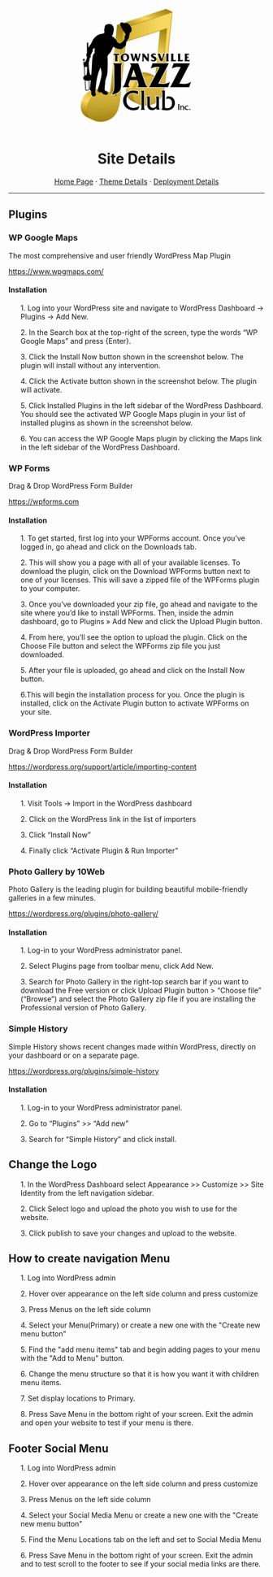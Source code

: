 <div align="center">
    <a href="https://github.com/cp3402-students/cp3402-2021-site-cp3402-2021-team04">
    <img src="documentationResources/TJC-Logo.jpg" alt="Logo" width="250" height="250">
    </a>

<h1>Site Details</h1>
  <p>
    <a href="https://github.com/cp3402-students/cp3402-2021-site-cp3402-2021-team04">Home Page</a>
· <a href="https://github.com/cp3402-students/cp3402-2021-site-cp3402-2021-team04/blob/main/theme.md">Theme Details</a>
· <a href="https://github.com/cp3402-students/cp3402-2021-site-cp3402-2021-team04/blob/main/deployment.md">Deployment Details</a>
  </p>
</div>
<hr/>

<h2>Plugins</h2>

<h3>WP Google Maps</h3>
<p> The most comprehensive and user friendly WordPress Map Plugin</p>
<a href="https://www.wpgmaps.com">https://www.wpgmaps.com/</a>

<h4>Installation</h4>
<ol> 1. Log into your WordPress site and navigate to WordPress Dashboard → Plugins → Add New. </ol>
<ol> 2. In the Search box at the top-right of the screen, type the words “WP Google Maps” and press {Enter}.</ol>
<ol> 3. Click the Install Now button shown in the screenshot below. The plugin will install without any intervention.</ol>
<ol> 4. Click the Activate button shown in the screenshot below. The plugin will activate.</ol>
<ol> 5. Click Installed Plugins in the left sidebar of the WordPress Dashboard. You should see the activated WP Google Maps plugin in your list of installed plugins as shown in the screenshot below.</ol>
<ol> 6. You can access the WP Google Maps plugin by clicking the Maps link in the left sidebar of the WordPress Dashboard.</ol>


<h3>WP Forms</h3>
<p>Drag & Drop WordPress Form Builder</p>
<a href="https://wpforms.com">https://wpforms.com </a>
<h4>Installation</h4>
<ol>1. To get started, first log into your WPForms account. Once you’ve logged in, go ahead and click on the Downloads tab.</ol>
<ol>2. This will show you a page with all of your available licenses. To download the plugin, click on the Download WPForms button next to one of your licenses. This will save a zipped file of the WPForms plugin to your computer.</ol>
<ol>3. Once you’ve downloaded your zip file, go ahead and navigate to the site where you’d like to install WPForms. Then, inside the admin dashboard, go to Plugins » Add New and click the Upload Plugin button.</ol>
<ol>4. From here, you’ll see the option to upload the plugin. Click on the Choose File button and select the WPForms zip file you just downloaded.</ol>
<ol>5. After your file is uploaded, go ahead and click on the Install Now button.</ol>
<ol>6.This will begin the installation process for you. Once the plugin is installed, click on the Activate Plugin button to activate WPForms on your site.</ol>

<h3>WordPress Importer</h3>
<p>Drag & Drop WordPress Form Builder</p>
<a href="https://wordpress.org/support/article/importing-content/">https://wordpress.org/support/article/importing-content </a>

<h4>Installation</h4>
<ol>1. Visit Tools -> Import in the WordPress dashboard</ol>
<ol>2. Click on the WordPress link in the list of importers</ol>
<ol>3. Click “Install Now” </ol>
<ol>4. Finally click “Activate Plugin & Run Importer” </ol>

<h3>Photo Gallery by 10Web</h3>
<p> Photo Gallery is the leading plugin for building beautiful mobile-friendly galleries in a few minutes.</p>
<a href="https://wordpress.org/plugins/photo-gallery/"> https://wordpress.org/plugins/photo-gallery/ </a>

<h4>Installation</h4>
<ol>1. Log-in to your WordPress administrator panel.</ol>
<ol>2. Select Plugins page from toolbar menu, click Add New.</ol>
<ol>3. Search for Photo Gallery in the right-top search bar if you want to download the Free version or click Upload Plugin button > “Choose file” (“Browse”) and select the Photo Gallery zip file if you are installing the Professional version of Photo Gallery.</ol>

<h3>Simple History</h3>
<p>Simple History shows recent changes made within WordPress, directly on your dashboard or on a separate page.</p>
<a href="https://wordpress.org/plugins/simple-history">https://wordpress.org/plugins/simple-history</a>

<h4>Installation</h4>
<ol>1. Log-in to your WordPress administrator panel.</ol>
<ol>2. Go to “Plugins” >> “Add new”</ol>
<ol>3. Search for “Simple History” and click install.</ol>


<h2>Change the Logo</h2>
<ol>1. In the WordPress Dashboard select Appearance >> Customize >> Site Identity from the left navigation sidebar.</ol>
<ol>2. Click Select logo and upload the photo you wish to use for the website.</ol>
<ol>3. Click publish to save your changes and upload to the website. </ol>

<h2>How to create navigation Menu</h2>
<ol>1. Log into WordPress admin</ol>
<ol>2. Hover over appearance on the left side column and press customize</ol>
<ol>3. Press Menus on the left side column</ol>
<ol>4. Select your Menu(Primary) or create a new one with the "Create new menu button"</ol>
<ol>5. Find the "add menu items" tab and begin adding pages to your menu with the "Add to Menu" button.</ol>
<ol>6. Change the menu structure so that it is how you want it with children menu items.</ol>
<ol>7. Set display locations to Primary.</ol>
<ol>8. Press Save Menu in the bottom right of your screen. Exit the admin and open your website to test if your menu is there.</ol>

<h2>Footer Social Menu</h2>

<ol>1. Log into WordPress admin</ol>
<ol>2. Hover over appearance on the left side column and press customize</ol>
<ol>3. Press Menus on the left side column</ol>
<ol>4. Select your Social Media Menu or create a new one with the "Create new menu button"</ol>
<ol>5. Find the Menu Locations tab on the left and set to Social Media Menu</ol>
<ol>6. Press Save Menu in the bottom right of your screen. Exit the admin and to test scroll to the footer to see if your social media links are there.</ol>